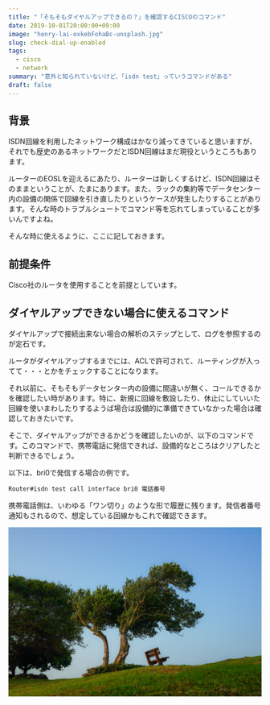 ```yaml
---
title: "「そもそもダイヤルアップできるの？」を確認するCISCOのコマンド"
date: 2019-10-01T20:00:00+09:00
image: "henry-lai-oxkebFohaBc-unsplash.jpg"
slug: check-dial-up-enabled
tags:
  - cisco
  - network
summary: "意外と知られていないけど、「isdn test」っていうコマンドがある"
draft: false
---
```



## 背景

ISDN回線を利用したネットワーク構成はかなり減ってきていると思いますが、それでも歴史のあるネットワークだとISDN回線はまだ現役というところもあります。

ルーターのEOSLを迎えるにあたり、ルーターは新しくするけど、ISDN回線はそのままということが、たまにあります。また、ラックの集約等でデータセンター内の設備の関係で回線を引き直したりというケースが発生したりすることがあります。そんな時のトラブルシュートでコマンド等を忘れてしまっていることが多いんですよね。

そんな時に使えるように、ここに記しておきます。

## 前提条件

Cisco社のルータを使用することを前提としています。


## ダイヤルアップできない場合に使えるコマンド

ダイヤルアップで接続出来ない場合の解析のステップとして、ログを参照するのが定石です。

ルータがダイヤルアップするまでには、ACLで許可されて、ルーティングが入ってて・・・とかをチェックすることになります。

それ以前に、そもそもデータセンター内の設備に間違いが無く、コールできるかを確認したい時があります。特に、新規に回線を敷設したり、休止にしていいた回線を使いまわしたりするようば場合は設備的に準備できていなかった場合は確認しておきたいです。

そこで、ダイヤルアップができるかどうを確認したいのが、以下のコマンドです。このコマンドで、携帯電話に発信できれば、設備的なところはクリアしたと判断できるでしょう。

以下は、bri0で発信する場合の例です。

```bash
Router#isdn test call interface bri0 電話番号
```

携帯電話側は、いわゆる「ワン切り」のような形で履歴に残ります。発信者番号通知もされるので、想定している回線かもこれで確認できます。

![](henry-lai-oxkebFohaBc-unsplash.jpg)
